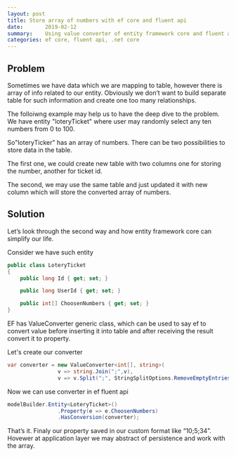 ```yaml
---
layout: post
title: Store array of numbers with ef core and fluent api
date:       2019-02-12
summary:    Using value converter of entity framework core and fluent api
categories: ef core, fluent api, .net core
---
```


## Problem

Sometimes we have data which we are mapping to table, however there is array of info related to our entity.
Obviously we don’t want to build separate table for such information and create one too many relationships.

The folloiwng example may help us to have the deep dive to the problem. We have entity "loteryTicket" where user may randomly select any ten numbers from 0 to 100.

So"loteryTicker" has an array of numbers. There can be two possibilities to store data in the table.

The first one, we could create new table with two columns one for storing the number, another for ticket id.

The second, we may use the same table and just updated it with new column which will store the converted array of numbers.

## Solution
Let’s look through the second way and how entity framework core can simplify our life.

Consider we have such entity
```c#
public class LoteryTicket
{
    public long Id { get; set; }

    public long UserId { get; set; }

    public int[] ChoosenNumbers { get; set; }
}
```

EF has ValueConverter generic class, which can be used to say ef to convert value before inserting it into table and after receiving the result convert it to property.

Let's create our converter
```c#
var converter = new ValueConverter<int[], string>(
                v => string.Join(";",v),
                v => v.Split(";", StringSplitOptions.RemoveEmptyEntries).Select(val=> int.Parse(val)).ToArray());
```
Now we can use converter in ef fluent api
```c#
modelBuilder.Entity<LoteryTicket>()
                .Property(e => e.ChoosenNumbers)
                .HasConversion(converter);
```

That’s it. Finaly our property saved in our custom format like “10;5;34”. Hovewer at application layer we may abstract of persistence and work with the array.